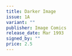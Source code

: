 ```yaml
---
title: Darker Image
issue: 1A
variant: ""
publisher: Image Comics
release_date: Mar 1993
signed_by: ""
price: 2.5
---
```


